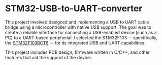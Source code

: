 # STM32-USB-to-UART-converter
This project involved designed and implementing a USB to UART cable bridge using a microcontroller with native USB support. The goal was to create a reliable interface for connecting a USB-enabled device (such as a PC) to a UART-based peripherial. I selected the STM32F103 -- specifically, the [STM32F103RCT6](https://estore.st.com/en/stm32f103rct6-cpn.html) -- for its integrated USB and UART capabilities. 

This project includes PCB design, firmware written in C/C++, and other features that aid the support of the device. 